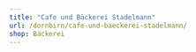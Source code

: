 ```yaml
---
title: "Cafe und Bäckerei Stadelmann"
url: /dornbirn/cafe-und-baeckerei-stadelmann/
shop: Bäckerei
---
```

